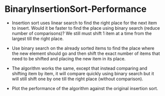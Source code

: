 # BinaryInsertionSort-Performance
 
- Insertion sort uses linear search to find the right place for the next item to insert. Would it
be faster to find the place using binary search (reduce number of comparisons)? We still
must shift 1 item at a time from the largest till the right place.

- Use binary search on the already sorted items to find the place where the new element
should go and then shift the exact number of items that need to be shifted and placing the
new item in its place. 

- The algorithm works the same, except that instead comparing and
shifting item by item, it will compare quickly using binary search but it will still shift one by
one till the right place (without comparison).

- Plot the performance of the algorithm against the original insertion sort.

